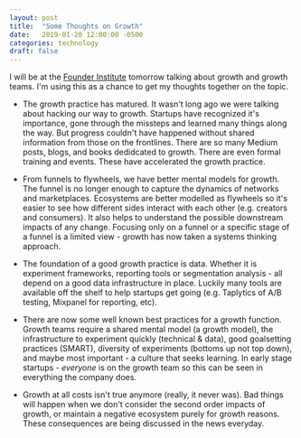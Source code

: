```yaml
---
layout: post
title:  "Some Thoughts on Growth"
date:   2019-01-20 12:00:00 -0500
categories: technology
draft: false
---
```


I will be at the [Founder Institute](https://fi.co/curriculum/5801) tomorrow talking about growth and growth teams. I'm using this as a chance to get my thoughts together on the topic. 

* The growth practice has matured. It wasn't long ago we were talking about hacking our way to growth. Startups have recognized it's importance, gone through the missteps and learned many things along the way. But progress couldn't have happened without shared information from those on the frontlines. There are so many Medium posts, blogs, and books dedidcated to growth. There are even formal training and events. These have accelerated the growth practice.

* From funnels to flywheels, we have better mental models for growth. The funnel is no longer enough to capture the dynamics of networks and marketplaces. Ecosystems are better modelled as flywheels so it's easier to see how different sides interact with each other (e.g. creators and consumers). It also helps to understand the possible downstream impacts of any change. Focusing only on a funnel or a specific stage of a funnel is a limited view - growth has now taken a systems thinking approach.

* The foundation of a good growth practice is data. Whether it is experiment frameworks, reporting tools or segmentation analysis - all depend on a good data infrastructure in place. Luckily many tools are available off the shelf to help startups get going (e.g. Taplytics of A/B testing, Mixpanel for reporting, etc).

* There are now some well known best practices for a growth function. Growth teams require a shared mental model (a growth model), the infrastructure to experiment quickly (technical & data), good goalsetting practices (SMART), diversity of experiments (bottoms up not top down), and maybe most important - a culture that seeks learning. In early stage startups - _everyone_ is on the growth team so this can be seen in everything the company does.

* Growth at all costs isn't true anymore (really, it never was). Bad things will happen when we don't consider the second order impacts of growth, or maintain a negative ecosystem purely for growth reasons. These consequences are being discussed in the news everyday. 